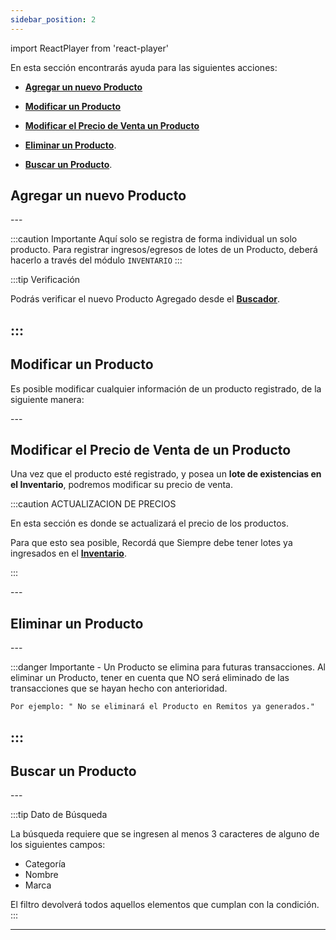 ```yaml
---
sidebar_position: 2
---
```

import ReactPlayer from 'react-player'

En esta sección encontrarás ayuda para las siguientes acciones:

- **[Agregar un nuevo Producto](./Producto.md/#agregar-un-nuevo-producto)**

- **[Modificar un Producto](./Producto.md/#modificar-un-producto)**

- **[Modificar el Precio de Venta un Producto](./Producto.md/#modificar-el-precio-de-venta-de-un-producto)**

- **[Eliminar un Producto](./Producto.md/#eliminar-un-producto)**.

- **[Buscar un Producto](./Producto.md/#buscar-un-producto)**.
## Agregar un nuevo Producto
 
<ReactPlayer controls url='https://youtu.be/mKiAm71ZL84' width='50%' />
---

:::caution Importante
Aquí solo se registra de forma individual un solo producto.
Para registrar ingresos/egresos de lotes de un Producto, deberá hacerlo a través del módulo ```INVENTARIO```
:::

:::tip Verificación

Podrás verificar el nuevo Producto Agregado desde el **[Buscador](./Producto.md/#buscar-un-producto)**.

:::
---
## Modificar un Producto

Es posible modificar cualquier información de un producto registrado, de la siguiente manera:

<ReactPlayer controls url='https://youtu.be/HwcURpzFQLY' width='50%' />
---

## Modificar el Precio de Venta de un Producto 

Una vez que el producto esté registrado, y posea un **lote de existencias en el Inventario**, podremos modificar su precio de venta.

:::caution ACTUALIZACION DE PRECIOS

En esta sección es donde se actualizará el precio de los productos.

Para que esto sea posible, Recordá que Siempre debe tener lotes ya ingresados en el **[Inventario](./Inventario.md/#ingreso-de-productos-al-stock)**.

:::

<ReactPlayer controls url='https://youtu.be/GgMKuxUx_X4' width='50%' />
---

## Eliminar un Producto

<ReactPlayer controls url='https://youtu.be/3Q6EFlehs4g' width='50%'/> 
---

:::danger Importante - Un Producto se elimina para futuras transacciones.
Al eliminar un Producto, tener en cuenta que NO será eliminado de las transacciones que se hayan hecho con 
anterioridad.

```
Por ejemplo: " No se eliminará el Producto en Remitos ya generados."
```
:::
---

## Buscar un Producto

<ReactPlayer controls url='https://youtu.be/DTqVDsKQKP0' width='50%' />
---

:::tip Dato de Búsqueda

La búsqueda requiere que se ingresen al menos 3 caracteres de alguno de los siguientes campos:
- Categoría
- Nombre
- Marca

El filtro devolverá todos aquellos elementos que cumplan con la condición.
:::

---